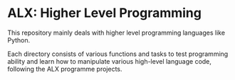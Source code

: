 # ALX: Higher Level Programming

This repository mainly deals with higher level programming languages like Python.

Each directory consists of various functions and tasks to test programming ability and learn how to manipulate various high-level language code, following the ALX programme projects.
